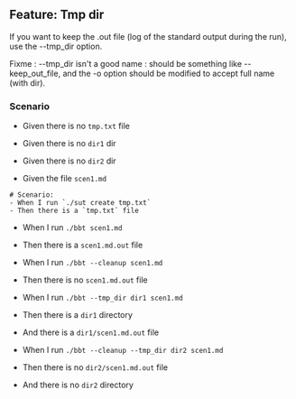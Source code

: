## Feature: Tmp dir 

If you want to keep the .out file (log of the standard output during the run), use the --tmp_dir option.

Fixme : --tmp_dir isn't a good name : should be something like --keep_out_file, and the -o option should be modified to accept full name (with dir).

### Scenario 

- Given there is no `tmp.txt` file
- Given there is no `dir1` dir
- Given there is no `dir2` dir

- Given the file `scen1.md`
~~~
# Scenario: 
- When I run `./sut create tmp.txt`
- Then there is a `tmp.txt` file
~~~

- When I run `./bbt scen1.md` 
- Then there is a `scen1.md.out` file

- When I run `./bbt --cleanup scen1.md` 
- Then there is no `scen1.md.out` file

- When I run `./bbt --tmp_dir dir1 scen1.md` 
- Then there is a `dir1` directory
- And  there is a `dir1/scen1.md.out` file

- When I run `./bbt --cleanup --tmp_dir dir2 scen1.md` 
- Then there is no `dir2/scen1.md.out` file
- And  there is no `dir2` directory
